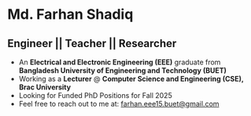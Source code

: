 # Md. Farhan Shadiq
## **Engineer** || **Teacher** || **Researcher**
- An **Electrical and Electronic Engineering (EEE)** graduate from **Bangladesh University of Engineering and Technology (BUET)**
- Working as a **Lecturer** @ **Computer Science and Engineering (CSE), Brac University**
- Looking for Funded PhD Positions for Fall 2025
- Feel free to reach out to me at: farhan.eee15.buet@gmail.com

<!---
farhan-shadiq/farhan-shadiq is a :sparkles: special :sparkles: repository because its `README.md` (this file) appears on your GitHub profile.
You can click the Preview link to take a look at your changes.
--->
